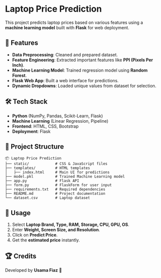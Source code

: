 # Laptop Price Prediction

This project predicts laptop prices based on various features using a **machine learning model** built with **Flask** for web deployment.

## 📌 Features
- **Data Preprocessing**: Cleaned and prepared dataset.
- **Feature Engineering**: Extracted important features like **PPI (Pixels Per Inch)**.
- **Machine Learning Model**: Trained regression model using **Random Forest**.
- **Flask Web App**: Built a web interface for predictions.
- **Dynamic Dropdowns**: Loaded unique values from dataset for selection.

## 🛠️ Tech Stack
- **Python** (NumPy, Pandas, Scikit-Learn, Flask)
- **Machine Learning** (Linear Regression, Pipeline)
- **Frontend**: HTML, CSS, Bootstrap
- **Deployment**: Flask

## 📂 Project Structure
```
📦 Laptop Price Prediction
├── static/            # CSS & JavaScript files
├── templates/         # HTML templates
│   ├── index.html     # Main UI for predictions
├── model.pkl          # Trained Machine Learning model
├── app.py             # Flask API
├── form.py            # FlaskForm for user input
├── requirements.txt   # Required dependencies
├── README.md          # Project documentation
└── dataset.csv        # Laptop dataset
```

## 🎯 Usage
1. Select **Laptop Brand, Type, RAM, Storage, CPU, GPU, OS**.
2. Enter **Weight, Screen Size, and Resolution**.
3. Click on **Predict Price**.
4. Get the **estimated price** instantly.

## 🏆 Credits
Developed by **Usama Fiaz** 🚀
